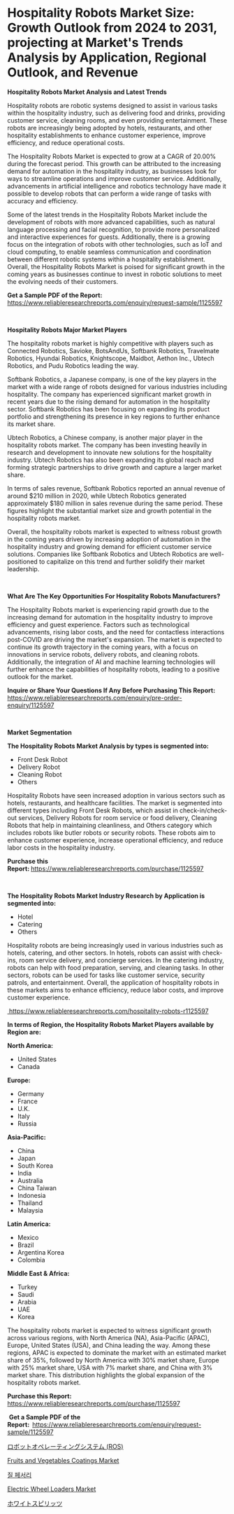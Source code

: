 <p><h1>Hospitality Robots Market Size: Growth Outlook from 2024 to 2031, projecting at Market's Trends Analysis by Application, Regional Outlook, and Revenue</h1></p><p><strong>Hospitality Robots Market Analysis and Latest Trends</strong></p>
<p><p>Hospitality robots are robotic systems designed to assist in various tasks within the hospitality industry, such as delivering food and drinks, providing customer service, cleaning rooms, and even providing entertainment. These robots are increasingly being adopted by hotels, restaurants, and other hospitality establishments to enhance customer experience, improve efficiency, and reduce operational costs.</p><p>The Hospitality Robots Market is expected to grow at a CAGR of 20.00% during the forecast period. This growth can be attributed to the increasing demand for automation in the hospitality industry, as businesses look for ways to streamline operations and improve customer service. Additionally, advancements in artificial intelligence and robotics technology have made it possible to develop robots that can perform a wide range of tasks with accuracy and efficiency.</p><p>Some of the latest trends in the Hospitality Robots Market include the development of robots with more advanced capabilities, such as natural language processing and facial recognition, to provide more personalized and interactive experiences for guests. Additionally, there is a growing focus on the integration of robots with other technologies, such as IoT and cloud computing, to enable seamless communication and coordination between different robotic systems within a hospitality establishment. Overall, the Hospitality Robots Market is poised for significant growth in the coming years as businesses continue to invest in robotic solutions to meet the evolving needs of their customers.</p></p>
<p><strong>Get a Sample PDF of the Report:&nbsp;</strong> <a href="https://www.reliableresearchreports.com/enquiry/request-sample/1125597">https://www.reliableresearchreports.com/enquiry/request-sample/1125597</a></p>
<p>&nbsp;</p>
<p><strong>Hospitality Robots Major Market Players</strong></p>
<p><p>The hospitality robots market is highly competitive with players such as Connected Robotics, Savioke, BotsAndUs, Softbank Robotics, Travelmate Robotics, Hyundai Robotics, Knightscope, Maidbot, Aethon Inc., Ubtech Robotics, and Pudu Robotics leading the way.</p><p>Softbank Robotics, a Japanese company, is one of the key players in the market with a wide range of robots designed for various industries including hospitality. The company has experienced significant market growth in recent years due to the rising demand for automation in the hospitality sector. Softbank Robotics has been focusing on expanding its product portfolio and strengthening its presence in key regions to further enhance its market share.</p><p>Ubtech Robotics, a Chinese company, is another major player in the hospitality robots market. The company has been investing heavily in research and development to innovate new solutions for the hospitality industry. Ubtech Robotics has also been expanding its global reach and forming strategic partnerships to drive growth and capture a larger market share.</p><p>In terms of sales revenue, Softbank Robotics reported an annual revenue of around $210 million in 2020, while Ubtech Robotics generated approximately $180 million in sales revenue during the same period. These figures highlight the substantial market size and growth potential in the hospitality robots market.</p><p>Overall, the hospitality robots market is expected to witness robust growth in the coming years driven by increasing adoption of automation in the hospitality industry and growing demand for efficient customer service solutions. Companies like Softbank Robotics and Ubtech Robotics are well-positioned to capitalize on this trend and further solidify their market leadership.</p></p>
<p>&nbsp;</p>
<p><strong>What Are The Key Opportunities For Hospitality Robots Manufacturers?</strong></p>
<p><p>The Hospitality Robots market is experiencing rapid growth due to the increasing demand for automation in the hospitality industry to improve efficiency and guest experience. Factors such as technological advancements, rising labor costs, and the need for contactless interactions post-COVID are driving the market's expansion. The market is expected to continue its growth trajectory in the coming years, with a focus on innovations in service robots, delivery robots, and cleaning robots. Additionally, the integration of AI and machine learning technologies will further enhance the capabilities of hospitality robots, leading to a positive outlook for the market.</p></p>
<p><strong>Inquire or Share Your Questions If Any Before Purchasing This Report:</strong> <a href="https://www.reliableresearchreports.com/enquiry/pre-order-enquiry/1125597">https://www.reliableresearchreports.com/enquiry/pre-order-enquiry/1125597</a></p>
<p>&nbsp;</p>
<p><strong>Market Segmentation</strong></p>
<p><strong>The Hospitality Robots Market Analysis by types is segmented into:</strong></p>
<p><ul><li>Front Desk Robot</li><li>Delivery Robot</li><li>Cleaning Robot</li><li>Others</li></ul></p>
<p><p>Hospitality Robots have seen increased adoption in various sectors such as hotels, restaurants, and healthcare facilities. The market is segmented into different types including Front Desk Robots, which assist in check-in/check-out services, Delivery Robots for room service or food delivery, Cleaning Robots that help in maintaining cleanliness, and Others category which includes robots like butler robots or security robots. These robots aim to enhance customer experience, increase operational efficiency, and reduce labor costs in the hospitality industry.</p></p>
<p><strong>Purchase this Report:&nbsp;</strong><a href="https://www.reliableresearchreports.com/purchase/1125597">https://www.reliableresearchreports.com/purchase/1125597</a></p>
<p>&nbsp;</p>
<p><strong>The Hospitality Robots Market Industry Research by Application is segmented into:</strong></p>
<p><ul><li>Hotel</li><li>Catering</li><li>Others</li></ul></p>
<p><p>Hospitality robots are being increasingly used in various industries such as hotels, catering, and other sectors. In hotels, robots can assist with check-ins, room service delivery, and concierge services. In the catering industry, robots can help with food preparation, serving, and cleaning tasks. In other sectors, robots can be used for tasks like customer service, security patrols, and entertainment. Overall, the application of hospitality robots in these markets aims to enhance efficiency, reduce labor costs, and improve customer experience.</p></p>
<p><a href="https://www.reliableresearchreports.com/hospitality-robots-r1125597">&nbsp;https://www.reliableresearchreports.com/hospitality-robots-r1125597</a></p>
<p><strong>In terms of Region, the Hospitality Robots Market Players available by Region are:</strong></p>
<p>
    <p> <strong> North America: </strong>
        <ul>
            <li>United States</li>
            <li>Canada</li>
        </ul>
        </p> 
    <p> <strong> Europe: </strong>
        <ul>
            <li>Germany</li>
            <li>France</li>
            <li>U.K.</li>
            <li>Italy</li>
            <li>Russia</li>
        </ul>
        </p> 
    <p> <strong> Asia-Pacific: </strong>
        <ul>
            <li>China</li>
            <li>Japan</li>
            <li>South Korea</li>
            <li>India</li>
            <li>Australia</li>
            <li>China Taiwan</li>
            <li>Indonesia</li>
            <li>Thailand</li>
            <li>Malaysia</li>
        </ul>
        </p> 
    <p> <strong> Latin America: </strong>
        <ul>
            <li>Mexico</li>
            <li>Brazil</li>
            <li>Argentina Korea</li>
            <li>Colombia</li>
        </ul>
        </p> 
    <p> <strong> Middle East & Africa: </strong>
        <ul>
            <li>Turkey</li>
            <li>Saudi</li>
            <li>Arabia</li>
            <li>UAE</li>
            <li>Korea</li>
        </ul>
    </p>
    </p>
<p><p>The hospitality robots market is expected to witness significant growth across various regions, with North America (NA), Asia-Pacific (APAC), Europe, United States (USA), and China leading the way. Among these regions, APAC is expected to dominate the market with an estimated market share of 35%, followed by North America with 30% market share, Europe with 25% market share, USA with 7% market share, and China with 3% market share. This distribution highlights the global expansion of the hospitality robots market.</p></p>
<p><strong>Purchase this Report: </strong><a href="https://www.reliableresearchreports.com/purchase/1125597">https://www.reliableresearchreports.com/purchase/1125597</a></p>
<p>&nbsp;<strong>Get a Sample PDF of the Report:&nbsp;&nbsp;</strong><a href="https://www.reliableresearchreports.com/enquiry/request-sample/1125597">https://www.reliableresearchreports.com/enquiry/request-sample/1125597</a></p>
<p><strong></strong></p>
<p><p><a href="https://github.com/AriMuller2009/Market-Research-Report-List-1/blob/main/296166021064.md">ロボットオペレーティングシステム (ROS)</a></p><p><a href="https://issuu.com/reportprime-2/docs/fruits-and-vegetables-coatings-market-size-2030.pp">Fruits and Vegetables Coatings Market</a></p><p><a href="https://github.com/bvubpqd5241630/Market-Research-Report-List-1/blob/main/996183319617.md">질 페서리</a></p><p><a href="https://github.com/fiixsa/Market-Research-Report-List-2/blob/main/electric-wheel-loaders-market.md">Electric Wheel Loaders Market</a></p><p><a href="https://github.com/bucuel854722/Market-Research-Report-List-1/blob/main/770604821063.md">ホワイトスピリッツ</a></p></p>